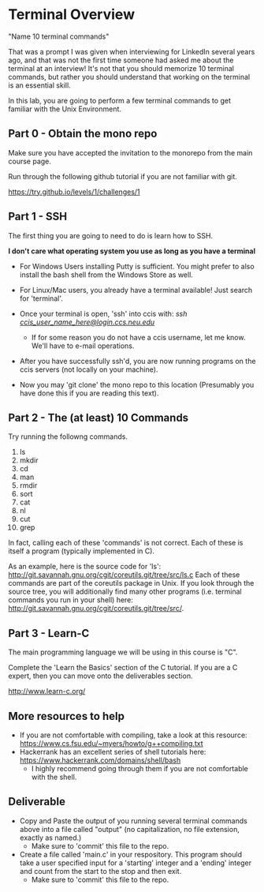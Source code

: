 # Terminal Overview

"Name 10 terminal commands"

That was a prompt I was given when interviewing for LinkedIn several years ago, and that was not the first time someone had asked me about the terminal at an interview! It's not that you should memorize 10 terminal commands, but rather you should understand that working on the terminal is an essential skill.

In this lab, you are going to perform a few terminal commands to get familiar with the Unix Environment.

## Part 0 - Obtain the mono repo

Make sure you have accepted the invitation to the monorepo from the main course page.

Run through the following github tutorial if you are not familiar with git.

https://try.github.io/levels/1/challenges/1

## Part 1 - SSH

The first thing you are going to need to do is learn how to SSH.

**I don't care what operating system you use as long as you have a terminal**

* For Windows Users installing Putty is sufficient. You might prefer to also install the bash shell from the Windows Store as well.
* For Linux/Mac users, you already have a terminal available! Just search for 'terminal'.

* Once your terminal is open, 'ssh' into ccis with: *ssh ccis_user_name_here@login.ccs.neu.edu*
  * If for some reason you do not have a ccis username, let me know. We'll have to e-mail operations.
* After you have successfully ssh'd, you are now running programs on the ccis servers (not locally on your machine).
* Now you may 'git clone' the mono repo to this location (Presumably you have done this if you are reading this text).

## Part 2 - The (at least) 10 Commands

Try running the followng commands.

1. ls
2. mkdir
3. cd
4. man
5. rmdir
6. sort
7. cat
8. nl
9. cut
10. grep

In fact, calling each of these 'commands' is not correct. Each of these is itself a program (typically implemented in C).

As an example, here is the source code for 'ls': http://git.savannah.gnu.org/cgit/coreutils.git/tree/src/ls.c
Each of these commands are part of the coreutils package in Unix. If you look through the source tree, you will additionally find many other programs (i.e. terminal commands you run in your shell) here: http://git.savannah.gnu.org/cgit/coreutils.git/tree/src/.

## Part 3 - Learn-C

The main programming language we will be using in this course is "C".

Complete the 'Learn the Basics' section of the C tutorial. If you are a C expert, then you can move onto the deliverables section.

http://www.learn-c.org/

## More resources to help

- If you are not comfortable with compiling, take a look at this resource: https://www.cs.fsu.edu/~myers/howto/g++compiling.txt
- Hackerrank has an excellent series of shell tutorials here: https://www.hackerrank.com/domains/shell/bash
  - I highly recommend going through them if you are not comfortable with the shell.

## Deliverable

* Copy and Paste the output of you running several terminal commands above into a file called "output" (no capitalization, no file extension, exactly as named.)
  * Make sure to 'commit' this file to the repo.
* Create a file called 'main.c' in your respository. This program should take a user specified input for a 'starting' integer and a 'ending' integer and count from the start to the stop and then exit.
  * Make sure to 'commit' this file to the repo.


